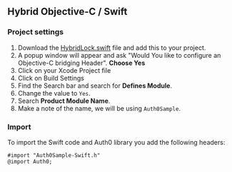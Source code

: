 ## Hybrid Objective-C / Swift

### Project settings

1. Download the [HybridLock.swift](https://github.com/auth0-samples/auth0-ios-objc-sample/blob/embedded-login/01-Embedded-Login/Auth0Sample/HybridLock.swift) file and add this to your project.
2. A popup window will appear and ask "Would You like to configure an Objective-C bridging Header". **Choose Yes**
3. Click on your Xcode Project file
4. Click on Build Settings
5. Find the Search bar and search for **Defines Module**.
6. Change the value to `Yes`.
7. Search **Product Module Name**.
8. Make a note of the name, we will be using `Auth0Sample`.

### Import

To import the Swift code and Auth0 library you add the following headers:

```objc
#import "Auth0Sample-Swift.h"
@import Auth0;
```
